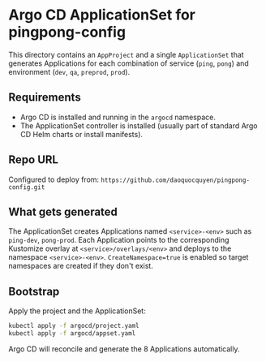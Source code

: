 # Argo CD ApplicationSet for pingpong-config

This directory contains an `AppProject` and a single `ApplicationSet` that generates Applications
for each combination of service (`ping`, `pong`) and environment (`dev`, `qa`, `preprod`, `prod`).

## Requirements
- Argo CD is installed and running in the `argocd` namespace.
- The ApplicationSet controller is installed (usually part of standard Argo CD Helm charts or install manifests).

## Repo URL
Configured to deploy from: `https://github.com/daoquocquyen/pingpong-config.git`

## What gets generated
The ApplicationSet creates Applications named `<service>-<env>` such as `ping-dev`, `pong-prod`.
Each Application points to the corresponding Kustomize overlay at `<service>/overlays/<env>` and deploys to the namespace `<service>-<env>`.
`CreateNamespace=true` is enabled so target namespaces are created if they don't exist.

## Bootstrap
Apply the project and the ApplicationSet:

```bash
kubectl apply -f argocd/project.yaml
kubectl apply -f argocd/appset.yaml
```

Argo CD will reconcile and generate the 8 Applications automatically.
